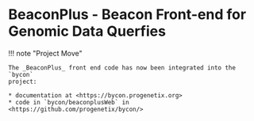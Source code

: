 # BeaconPlus - Beacon Front-end for Genomic Data Querfies

!!! note "Project Move"

    The _BeaconPlus_ front end code has now been integrated into the `bycon`
    project:

    * documentation at <https://bycon.progenetix.org>
    * code in `bycon/beaconplusWeb` in <https://github.com/progenetix/bycon/> 


